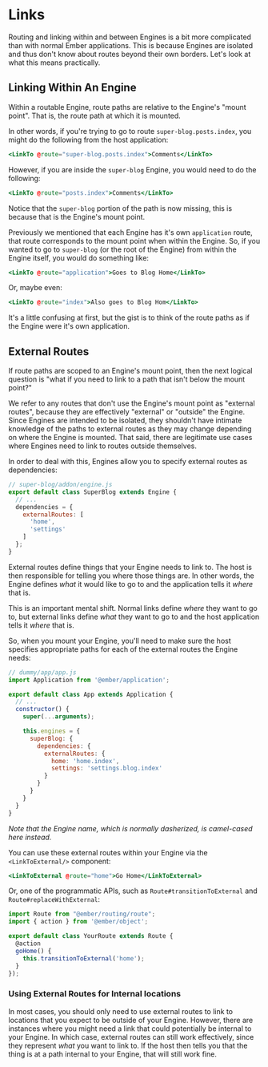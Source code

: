# Links

Routing and linking within and between Engines is a bit more complicated than with normal Ember applications. This is because Engines are isolated and thus don't know about routes beyond their own borders. Let's look at what this means practically.

## Linking Within An Engine

Within a routable Engine, route paths are relative to the Engine's "mount point". That is, the route path at which it is mounted.

In other words, if you're trying to go to route `super-blog.posts.index`, you might do the following from the host application:

```hbs
<LinkTo @route="super-blog.posts.index">Comments</LinkTo>
```

However, if you are inside the `super-blog` Engine, you would need to do the following:

```hbs
<LinkTo @route="posts.index">Comments</LinkTo>
```

Notice that the `super-blog` portion of the path is now missing, this is because that is the Engine's mount point.

Previously we mentioned that each Engine has it's own `application` route, that route corresponds to the mount point when within the Engine. So, if you wanted to go to `super-blog` (or the root of the Engine) from within the Engine itself, you would do something like:

```hbs
<LinkTo @route="application">Goes to Blog Home</LinkTo>
```

Or, maybe even:

```hbs
<LinkTo @route="index">Also goes to Blog Hom</LinkTo>
```

It's a little confusing at first, but the gist is to think of the route paths as if the Engine were it's own application.

## External Routes

If route paths are scoped to an Engine's mount point, then the next logical question is "what if you need to link to a path that isn't below the mount point?"

We refer to any routes that don't use the Engine's mount point as "external routes", because they are effectively "external" or "outside" the Engine. Since Engines are intended to be isolated, they shouldn't have intimate knowledge of the paths to external routes as they may change depending on where the Engine is mounted. That said, there are legitimate use cases where Engines need to link to routes outside themselves.

In order to deal with this, Engines allow you to specify external routes as dependencies:

```js
// super-blog/addon/engine.js
export default class SuperBlog extends Engine {
  // ...
  dependencies = {
    externalRoutes: [
      'home',
      'settings'
    ]
  };
}
```

External routes define things that your Engine needs to link to. The host is then responsible for telling you where those things are. In other words, the Engine defines _what_ it would like to go to and the application tells it _where_ that is.

This is an important mental shift. Normal links define _where_ they want to go to, but external links define _what_ they want to go to and the host application tells it _where_ that is.

So, when you mount your Engine, you'll need to make sure the host specifies appropriate paths for each of the external routes the Engine needs:

```js
// dummy/app/app.js
import Application from '@ember/application';

export default class App extends Application {
  // ...
  constructor() {
    super(...arguments);

    this.engines = {
      superBlog: {
        dependencies: {
          externalRoutes: {
            home: 'home.index',
            settings: 'settings.blog.index'
          }
        }
      }
    }
  }
}
```

_Note that the Engine name, which is normally dasherized, is camel-cased here instead._

You can use these external routes within your Engine via the `<LinkToExternal/>` component:

```hbs
<LinkToExternal @route="home">Go Home</LinkToExternal>
```

Or, one of the programmatic APIs, such as `Route#transitionToExternal` and `Route#replaceWithExternal`:

```js
import Route from "@ember/routing/route";
import { action } from '@ember/object';

export default class YourRoute extends Route {
  @action
  goHome() {
    this.transitionToExternal('home');
  }
});
```

### Using External Routes for Internal locations

In most cases, you should only need to use external routes to link to locations that you expect to be outside of your Engine. However, there are instances where you might need a link that could potentially be internal to your Engine. In which case, external routes can still work effectively, since they represent _what_ you want to link to. If the host then tells you that the thing is at a path internal to your Engine, that will still work fine.
